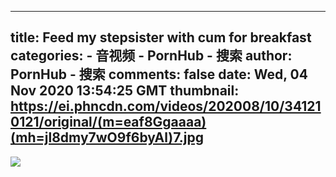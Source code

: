 
---
title: Feed my stepsister with cum for breakfast
categories: 
    - 音视频
    - PornHub - 搜索
author: PornHub - 搜索
comments: false
date: Wed, 04 Nov 2020 13:54:25 GMT
thumbnail: https://ei.phncdn.com/videos/202008/10/341210121/original/(m=eaf8Ggaaaa)(mh=jl8dmy7wO9f6byAl)7.jpg
---

<div>   
<img src="https://ei.phncdn.com/videos/202008/10/341210121/original/(m=eaf8Ggaaaa)(mh=jl8dmy7wO9f6byAl)7.jpg" referrerpolicy="no-referrer">  
</div>
            